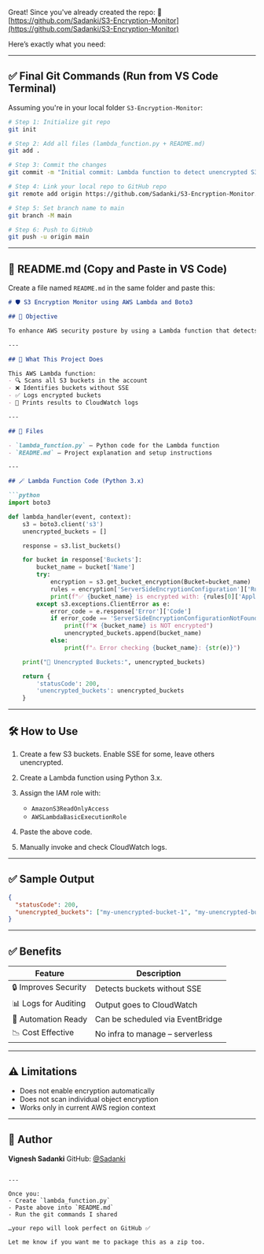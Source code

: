 Great! Since you've already created the repo:
🔗 [https://github.com/Sadanki/S3-Encryption-Monitor](https://github.com/Sadanki/S3-Encryption-Monitor)

Here’s exactly what you need:

---

## ✅ Final Git Commands (Run from VS Code Terminal)

Assuming you're in your local folder `S3-Encryption-Monitor`:

```bash
# Step 1: Initialize git repo
git init

# Step 2: Add all files (lambda_function.py + README.md)
git add .

# Step 3: Commit the changes
git commit -m "Initial commit: Lambda function to detect unencrypted S3 buckets"

# Step 4: Link your local repo to GitHub repo
git remote add origin https://github.com/Sadanki/S3-Encryption-Monitor.git

# Step 5: Set branch name to main
git branch -M main

# Step 6: Push to GitHub
git push -u origin main
```

---

## 📄 README.md (Copy and Paste in VS Code)

Create a file named `README.md` in the same folder and paste this:

````markdown
# 🛡️ S3 Encryption Monitor using AWS Lambda and Boto3

## 🎯 Objective

To enhance AWS security posture by using a Lambda function that detects S3 buckets without server-side encryption (SSE).

---

## 🔧 What This Project Does

This AWS Lambda function:
- 🔍 Scans all S3 buckets in the account
- ❌ Identifies buckets without SSE
- ✅ Logs encrypted buckets
- 📜 Prints results to CloudWatch logs

---

## 📂 Files

- `lambda_function.py` – Python code for the Lambda function
- `README.md` – Project explanation and setup instructions

---

## 🪄 Lambda Function Code (Python 3.x)

```python
import boto3

def lambda_handler(event, context):
    s3 = boto3.client('s3')
    unencrypted_buckets = []

    response = s3.list_buckets()

    for bucket in response['Buckets']:
        bucket_name = bucket['Name']
        try:
            encryption = s3.get_bucket_encryption(Bucket=bucket_name)
            rules = encryption['ServerSideEncryptionConfiguration']['Rules']
            print(f"✅ {bucket_name} is encrypted with: {rules[0]['ApplyServerSideEncryptionByDefault']['SSEAlgorithm']}")
        except s3.exceptions.ClientError as e:
            error_code = e.response['Error']['Code']
            if error_code == 'ServerSideEncryptionConfigurationNotFoundError':
                print(f"❌ {bucket_name} is NOT encrypted")
                unencrypted_buckets.append(bucket_name)
            else:
                print(f"⚠️ Error checking {bucket_name}: {str(e)}")

    print("📝 Unencrypted Buckets:", unencrypted_buckets)

    return {
        'statusCode': 200,
        'unencrypted_buckets': unencrypted_buckets
    }
````

---

## 🛠️ How to Use

1. Create a few S3 buckets. Enable SSE for some, leave others unencrypted.
2. Create a Lambda function using Python 3.x.
3. Assign the IAM role with:

   * `AmazonS3ReadOnlyAccess`
   * `AWSLambdaBasicExecutionRole`
4. Paste the above code.
5. Manually invoke and check CloudWatch logs.

---

## ✅ Sample Output

```json
{
  "statusCode": 200,
  "unencrypted_buckets": ["my-unencrypted-bucket-1", "my-unencrypted-bucket-2"]
}
```

---

## ✅ Benefits

| Feature              | Description                      |
| -------------------- | -------------------------------- |
| 🔒 Improves Security | Detects buckets without SSE      |
| 📊 Logs for Auditing | Output goes to CloudWatch        |
| 🤖 Automation Ready  | Can be scheduled via EventBridge |
| 📉 Cost Effective    | No infra to manage – serverless  |

---

## ⚠️ Limitations

* Does not enable encryption automatically
* Does not scan individual object encryption
* Works only in current AWS region context

---

## 🧠 Author

**Vignesh Sadanki**
GitHub: [@Sadanki](https://github.com/Sadanki)

```

---

Once you:
- Create `lambda_function.py`  
- Paste above into `README.md`  
- Run the git commands I shared

…your repo will look perfect on GitHub ✅

Let me know if you want me to package this as a zip too.
```
